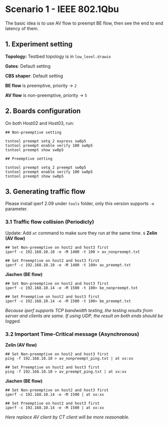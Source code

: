 # Scenario 1 - IEEE 802.1Qbu

The basic idea is to use AV flow to preempt BE flow, then see the end to end latency of them.



## 1. Experiment setting

**Topology:** Testbed topology is in `low_level.drawio`

**Gates**: Default setting 

**CBS shaper**: Default setting 

**BE flow** is preemptive, priority -> `2`

**AV flow** is non-preemptive, priority -> `5`



## 2. Boards configuration

On both Host02 and Host03, run:

```
## Non-preemptive setting

tsntool preempt setq 2 express sw0p5
tsntool preempt enable verify 100 sw0p5
tsntool preempt show sw0p5
```

```
## Preemptive setting

tsntool preempt setq 2 preempt sw0p5
tsntool preempt enable verify 100 sw0p5
tsntool preempt show sw0p5
```



## 3. Generating traffic flow

Please install iperf 2.09 under `tools` folder, only this version supports `-e` parameter.



### 3.1 Traffic flow collision (Periodicly) 

Update: Add `at` command to make sure they run at the same time.
s
**Zelin (AV flow)**

    ## Set Non-preemptive on host2 and host3 first
    iperf -c 192.168.10.10 -e -M 1400 -t 100 > av_nonpreempt.txt
    
    ## Set Preemptive on host2 and host3 first
    iperf -c 192.168.10.10 -e -M 1400 -t 100> av_preempt.txt

**Jiachen (BE flow)**

    ## Set Non-preemptive on host2 and host3 first
    iperf -c 192.168.10.14 -e -M 1500 -t 100> be_nonpreempt.txt
    
    ## Set Preemptive on host2 and host3 first
    iperf -c 192.168.10.14 -e -M 1500 -t 100> be_preempt.txt

*Because iperf supports TCP bandwidth testing, the testing results from server and clients are same. If using UDP, the result on both ends should be logged.*



### 3.2 Important Time-Critical message (Asynchronous)

**Zelin (AV flow)**

    ## Set Non-preemptive on host2 and host3 first
    ping -f 192.168.10.10 > av_nonpreempt_ping.txt | at xx:xx
    
    ## Set Preemptive on host2 and host3 first
    ping -f 192.168.10.10 > av_preempt_ping.txt | at xx:xx

**Jiachen (BE flow)**

    ## Set Non-preemptive on host2 and host3 first
    iperf -c 192.168.10.14 -e -M 1500 | at xx:xx
    
    ## Set Preemptive on host2 and host3 first
    iperf -c 192.168.10.14 -e -M 1500 | at xx:xx

*Here replace AV client by CT client will be more reasonable.*
